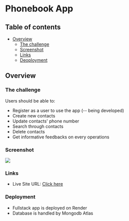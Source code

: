 # Phonebook App

## Table of contents

- [Overview](#overview)
  - [The challenge](#the-challenge)
  - [Screenshot](#screenshot)
  - [Links](#links)
  - [Deoployment](#deployment)


## Overview

### The challenge

Users should be able to:

- Register as a user to use the app (-- being developed)
- Create new contacts
- Update contacts' phone number
- Search through contacts
- Delete contacts
- Get informative feedbacks on every operations

### Screenshot

<img src="./screenshots/desktop">

### Links

- Live Site URL: [Click here](https://phone-book-liart.vercel.app)

### Deployment

- Fullstack app is deployed on Render
- Database is handled by Mongodb Atlas

